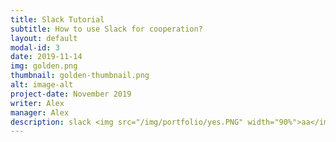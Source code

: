 ```yaml
---
title: Slack Tutorial
subtitle: How to use Slack for cooperation?
layout: default
modal-id: 3
date: 2019-11-14
img: golden.png
thumbnail: golden-thumbnail.png
alt: image-alt
project-date: November 2019
writer: Alex
manager: Alex
description: slack <img src="/img/portfolio/yes.PNG" width="90%">aa</img>
---
```

